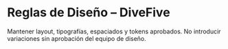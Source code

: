 # Reglas de Diseño – DiveFive

Mantener layout, tipografías, espaciados y tokens aprobados. No introducir variaciones sin aprobación del equipo de diseño.
